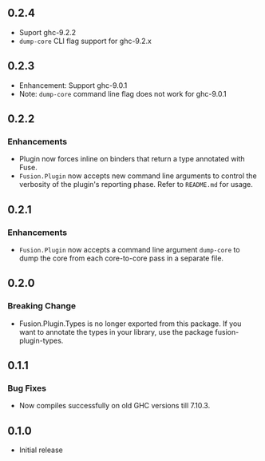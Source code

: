 ## 0.2.4

* Suport ghc-9.2.2
* `dump-core` CLI flag support for ghc-9.2.x

## 0.2.3

* Enhancement: Support ghc-9.0.1
* Note: `dump-core` command line flag does not work for ghc-9.0.1

## 0.2.2

### Enhancements

- Plugin now forces inline on binders that return a type annotated with Fuse.
- `Fusion.Plugin` now accepts new command line arguments to control the
  verbosity of the plugin's reporting phase. Refer to `README.md` for usage.

## 0.2.1

### Enhancements

- `Fusion.Plugin` now accepts a command line argument `dump-core` to
  dump the core from each core-to-core pass in a separate file.

## 0.2.0

### Breaking Change
- Fusion.Plugin.Types is no longer exported from this package. If you
  want to annotate the types in your library, use the package
  fusion-plugin-types.

## 0.1.1

### Bug Fixes

- Now compiles successfully on old GHC versions till 7.10.3.

## 0.1.0

* Initial release
